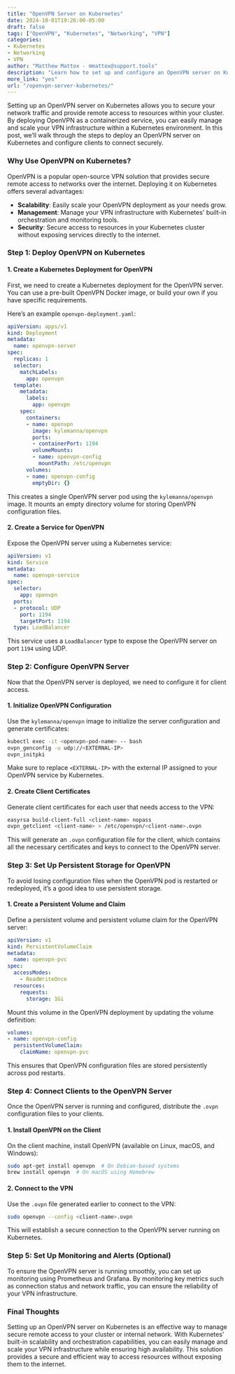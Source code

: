 ```yaml
---
title: "OpenVPN Server on Kubernetes"  
date: 2024-10-01T19:26:00-05:00  
draft: false  
tags: ["OpenVPN", "Kubernetes", "Networking", "VPN"]  
categories:  
- Kubernetes  
- Networking  
- VPN  
author: "Matthew Mattox - mmattox@support.tools"  
description: "Learn how to set up and configure an OpenVPN server on Kubernetes to secure your network traffic and access your cluster remotely."  
more_link: "yes"  
url: "/openvpn-server-kubernetes/"  
---
```


Setting up an OpenVPN server on Kubernetes allows you to secure your network traffic and provide remote access to resources within your cluster. By deploying OpenVPN as a containerized service, you can easily manage and scale your VPN infrastructure within a Kubernetes environment. In this post, we’ll walk through the steps to deploy an OpenVPN server on Kubernetes and configure clients to connect securely.

<!--more-->

### Why Use OpenVPN on Kubernetes?

OpenVPN is a popular open-source VPN solution that provides secure remote access to networks over the internet. Deploying it on Kubernetes offers several advantages:

- **Scalability**: Easily scale your OpenVPN deployment as your needs grow.
- **Management**: Manage your VPN infrastructure with Kubernetes' built-in orchestration and monitoring tools.
- **Security**: Secure access to resources in your Kubernetes cluster without exposing services directly to the internet.

### Step 1: Deploy OpenVPN on Kubernetes

#### 1. **Create a Kubernetes Deployment for OpenVPN**

First, we need to create a Kubernetes deployment for the OpenVPN server. You can use a pre-built OpenVPN Docker image, or build your own if you have specific requirements.

Here’s an example `openvpn-deployment.yaml`:

```yaml
apiVersion: apps/v1
kind: Deployment
metadata:
  name: openvpn-server
spec:
  replicas: 1
  selector:
    matchLabels:
      app: openvpn
  template:
    metadata:
      labels:
        app: openvpn
    spec:
      containers:
      - name: openvpn
        image: kylemanna/openvpn
        ports:
        - containerPort: 1194
        volumeMounts:
        - name: openvpn-config
          mountPath: /etc/openvpn
      volumes:
      - name: openvpn-config
        emptyDir: {}
```

This creates a single OpenVPN server pod using the `kylemanna/openvpn` image. It mounts an empty directory volume for storing OpenVPN configuration files.

#### 2. **Create a Service for OpenVPN**

Expose the OpenVPN server using a Kubernetes service:

```yaml
apiVersion: v1
kind: Service
metadata:
  name: openvpn-service
spec:
  selector:
    app: openvpn
  ports:
  - protocol: UDP
    port: 1194
    targetPort: 1194
  type: LoadBalancer
```

This service uses a `LoadBalancer` type to expose the OpenVPN server on port `1194` using UDP.

### Step 2: Configure OpenVPN Server

Now that the OpenVPN server is deployed, we need to configure it for client access.

#### 1. **Initialize OpenVPN Configuration**

Use the `kylemanna/openvpn` image to initialize the server configuration and generate certificates:

```bash
kubectl exec -it <openvpn-pod-name> -- bash
ovpn_genconfig -u udp://<EXTERNAL-IP>
ovpn_initpki
```

Make sure to replace `<EXTERNAL-IP>` with the external IP assigned to your OpenVPN service by Kubernetes.

#### 2. **Create Client Certificates**

Generate client certificates for each user that needs access to the VPN:

```bash
easyrsa build-client-full <client-name> nopass
ovpn_getclient <client-name> > /etc/openvpn/<client-name>.ovpn
```

This will generate an `.ovpn` configuration file for the client, which contains all the necessary certificates and keys to connect to the OpenVPN server.

### Step 3: Set Up Persistent Storage for OpenVPN

To avoid losing configuration files when the OpenVPN pod is restarted or redeployed, it’s a good idea to use persistent storage.

#### 1. **Create a Persistent Volume and Claim**

Define a persistent volume and persistent volume claim for the OpenVPN server:

```yaml
apiVersion: v1
kind: PersistentVolumeClaim
metadata:
  name: openvpn-pvc
spec:
  accessModes:
    - ReadWriteOnce
  resources:
    requests:
      storage: 1Gi
```

Mount this volume in the OpenVPN deployment by updating the volume definition:

```yaml
volumes:
- name: openvpn-config
  persistentVolumeClaim:
    claimName: openvpn-pvc
```

This ensures that OpenVPN configuration files are stored persistently across pod restarts.

### Step 4: Connect Clients to the OpenVPN Server

Once the OpenVPN server is running and configured, distribute the `.ovpn` configuration files to your clients.

#### 1. **Install OpenVPN on the Client**

On the client machine, install OpenVPN (available on Linux, macOS, and Windows):

```bash
sudo apt-get install openvpn  # On Debian-based systems
brew install openvpn  # On macOS using Homebrew
```

#### 2. **Connect to the VPN**

Use the `.ovpn` file generated earlier to connect to the VPN:

```bash
sudo openvpn --config <client-name>.ovpn
```

This will establish a secure connection to the OpenVPN server running on Kubernetes.

### Step 5: Set Up Monitoring and Alerts (Optional)

To ensure the OpenVPN server is running smoothly, you can set up monitoring using Prometheus and Grafana. By monitoring key metrics such as connection status and network traffic, you can ensure the reliability of your VPN infrastructure.

### Final Thoughts

Setting up an OpenVPN server on Kubernetes is an effective way to manage secure remote access to your cluster or internal network. With Kubernetes' built-in scalability and orchestration capabilities, you can easily manage and scale your VPN infrastructure while ensuring high availability. This solution provides a secure and efficient way to access resources without exposing them to the internet.
